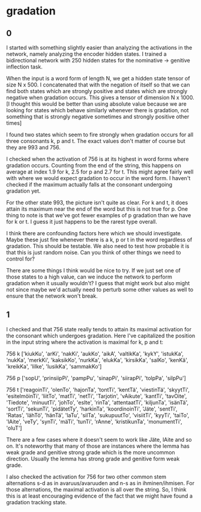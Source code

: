 # gradation

## 0 



I started with something slightly easier than analyzing the activations in the network, namely analyzing the encoder hidden states. I trained a bidirectional network with 250 hidden states for the nominative -> genitive inflection task. 

When the input is a word form of length N, we get a hidden state tensor of size N x 500. I concatenated that with the negation of itself so that we can find both states which are strongly positive and states which are strongly negative when gradation occurs. This gives a tensor of dimension N x 1000. [I thought this would be better than using absolute value because we are looking for states which behave similarly whenever there is gradation, not something that is strongly negative sometimes and strongly positive other times] 

I found two states which seem to fire strongly when gradation occurs for all three consonants k, p and t. The exact values don't matter of course but they are 993 and 756. 

I checked when the activation of 756 is at its highest in word forms where gradation occurs. Counting from the end of the string, this happens on average at index 1.9 for k, 2.5 for p and 2.7 for t. This might agree fairly well with where we would expect gradation to occur in the word form. I haven't checked if the maximum actually falls at the consonant undergoing gradation yet.

For the other state 993, the picture isn't quite as clear. For k and t, it does attain its maximum near the end of the word but this is not true for p. One thing to note is that we've got fewer examples of p gradation than we have for k or t.  I guess it just happens to be the rarest type overall. 

I think there are confounding factors here which we should investigate. Maybe these just fire whenever there is a k, p or t in the word regardless of gradation. This should be testable. We also need to test how probable it is that this is just random noise. Can you think of other things we need to control for?

There are some things I think would be nice to try. If we just set one of those states to a high value, can we induce the network to perform gradation when it usually wouldn't? I guess that might work but also might not since maybe we'd actually need to perturb some other values as well to ensure that the network won't break. 


## 1


I checked and that 756 state really tends to attain its maximal activation for the consonant which undergoes gradation. Here I've capitalized the position in the input string where the activation is maximal for k, p and t:

 
756 k ['kiukKu', 'arKi', 'nakKi', 'aukKo', 'aikA', 'valtikKa', 'kykY', 'istukKa', 'nukKa', 'merkKi', 'kaksikKo', 'nurkKa', 'elukKa', 'kirsikKa', 'salKo', 'kenKä', 'kreikKa', 'liIke', 'lusikKa', 'sammakKo']

756 p ['sopU', 'prinsiipPi', 'pampPu', 'sinapPi', 'siirapPi', 'tolpPa', 'silpPu']

756 t ['reagoinTi', 'olenTo', 'hajonTa', 'tontTi', 'kentTä', 'viestinTä', 'skyytTi', 'esitelmöinTi', 'liitTo', 'matTi', 'netTi', 'Tarjotin', 'vAikute', 'kantTi', 'tavOite', 'Tiedote', 'minuutTi', 'johTo', 'esIte', 'rinTa', 'attentaatTi', 'kiljunTa', 'isänTä', 'sortTi', 'sekunTi', 'pidätetTy', 'harkinTa', 'koordinoinTi', 'Jäte', 'sentTi', 'Ratas', 'lähTö', 'hänTä', 'laTu', 'silTa', 'sukupuutTo', 'visiitTi', 'kyyTi', 'taiTo', 'lAite', 'veTy', 'synTi', 'mäTi', 'tunTi', 'rAnne', 'kristikunTa', 'monumentTi', 'oluT']
 
 
There are a few cases where it doesn't seem to work like Jäte, lAite and so on. It's noteworthy that many of those are instances where the lemma has weak grade and genitive strong grade which is the more uncommon direction. Usually the lemma has strong grade and genitive form weak grade. 

I also checked the activation for 756 for two other common stem alternations s-d as in avaruus/avaruuden and n-s as in ihminen/ihmisen. For those alternations, the maximal activation is all over the string. So, I think this is at least encouraging evidence of the fact that we might have found a gradation tracking state.

